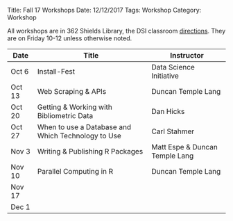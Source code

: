Title: Fall 17 Workshops
Date: 12/12/2017
Tags: Workshop
Category: Workshop

All workshops are in 362 Shields Library, the DSI classroom [directions](http://dsi.ucdavis.edu/directions.html).
They are on Friday 10-12 unless otherwise noted.

|Date|Title|Instructor|
|----|----|----|
|Oct 6 |Install-Fest|Data Science Initiative|
|Oct 13|Web Scraping & APIs|Duncan Temple Lang|
|Oct 20|Getting & Working with Bibliometric Data|Dan Hicks|
|Oct 27|When to use a Database and Which Technology to Use|Carl Stahmer|
|Nov 3 |Writing & Publishing R Packages|Matt Espe & Duncan Temple Lang|
|Nov 10|Parallel Computing in R|Duncan Temple Lang|
|Nov 17||
|Dec 1 ||

<!--
|Dec 8 |||
|Bill Broadley|High Performance Computing|
-->

<!--
Carl 1 (DB[csv,relational,nosql,graph])  October 27th 9 - 12
Bill 2
Duncan  4  (parallel, Web, Web Scraping, Regular Expressions & Cleaning Data)
Dan Hicks 5 (scopus, API - wants to do ggplot or dplyr)
Matt 6 - R packages.
Adam  - git intermediate branching, conflicts, detached head, workflow?
-->
